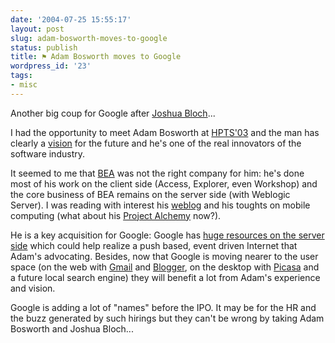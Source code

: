 ```yaml
---
date: '2004-07-25 15:55:17'
layout: post
slug: adam-bosworth-moves-to-google
status: publish
title: ⚑ Adam Bosworth moves to Google
wordpress_id: '23'
tags:
- misc
---
```


Another big coup for Google after [Joshua Bloch](http://www.theserverside.com/news/thread.tss?thread_id=27163)...




I had the opportunity to meet Adam Bosworth at [HPTS'03](http://research.sun.com/hpts2003/) and the man has clearly a [vision](http://www.cs.ust.hk/vldb2002/VLDB2002-proceedings/papers/S01P01.pdf) for the future and he's one of the real innovators of the software industry.  

It seemed to me that [BEA](http://www.bea.com) was not the right company for him: he's done most of his work on the client side (Access, Explorer, even Workshop) and the core business of BEA remains on the server side (with Weblogic Server). I was reading with interest his [weblog](http://adambosworth.net/) and his toughts on mobile computing (what about his [Project Alchemy](http://www.eweek.com/article2/0,1759,1607676,00.asp) now?).  

He is a key acquisition for Google: Google has [huge resources on the server side](http://blog.topix.net/archives/000016.html) which could help realize a push based, event driven Internet that Adam's advocating. Besides, now that Google is moving nearer to the user space (on the web with [Gmail](http://gmail.google.com) and [Blogger](http://www.blogger.com), on the desktop with [Picasa](http://www.picasa.com/google/) and a future local search engine) they will benefit a lot from Adam's experience and vision.




Google is adding a lot of "names" before the IPO. It may be for the HR and the buzz generated by such hirings but they can't be wrong by taking Adam Bosworth and Joshua Bloch...
